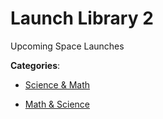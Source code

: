 # Launch Library 2


Upcoming Space Launches



**Categories**:

- [Science & Math](https://github.com/apis-list/apis-list#science-and-math)

- [Math & Science](https://github.com/apis-list/apis-list#math-and-science)



